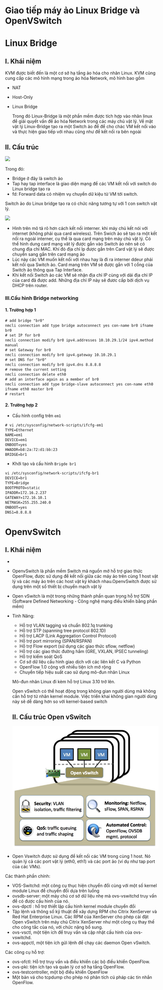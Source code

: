 # Giao tiếp máy ảo Linux Bridge và OpenVSwitch

# Linux Bridge
## I. Khái niệm
  KVM được biết đến là một cơ sở hạ tầng ảo hóa cho nhân Linux. KVM cũng cung cấp các mô hình mạng trong ảo hóa Network, mô hình bao gồm

- NAT
- Host-Only
- Linux Bridge

  Trong đó Linux-Bridge là một phần mềm được tích hợp vào nhân linux  để giải quyết vấn đề ảo hóa Network trong các máy chủ vật lý. Về mặt vật lý Linux-Bridge tạo ra một Switch ảo để để cho chác VM kết nối vào và thực hiện giao tiếp với nhau cũng như để kết nối ra bên ngoài

## II. Cấu trúc


<img src="https://github.com/thang290298/work-Document/blob/master/KVM/Images/cautruclinuxbridge.png?raw=true">

Trong đó: 
- Bridge ở đây là switch ảo
- Tap hay tap interface là giao diện mạng để các VM kết nối với switch do Linux bridge tạo ra
- fd: Forward data có nhiệm vụ chuyển dữ kiệu từ VM tới switch.

Switch ảo do Linux bridge tạo ra có chức năng tương tự với 1 con switch vật lý.

<img src="https://github.com/thang290298/work-Document/blob/master/KVM/Images/3.png?raw=true">

 - Hình trên mô tả rõ hơn cách kết nối interner. khi máy chủ kết nói với internet (không phải qua card wireless). Trên Swich ảo sẽ tạo ra một kết nối ra ngoài interner, cụ thể là qua card mạng trên máy chủ vật lý. Có thể hình dung card mạng vât lý được gắn vào Switch ảo nên sẽ có chung địa chỉ MAC. Khí đó địa chỉ Ip được gắn trên Card vật lý sẽ được chuyển sang gắn trên card mạng ảo
 - Lúc này các VM muốn kết nối với nhau hay là đi ra interner ddeur phải kết nối qua Switch ảo. Card mang trên VM sẽ được gắn với 1 cổng  của Switch ảo thông qua Tap Interface.
 - Khi kết nối Switch ảo các VM sẽ nhận địa chỉ IP cùng với dải địa chỉ IP của card đã được add. Những địa chỉ IP này sẽ đươc cấp bởi dịch vụ DHCP trên router.

### III.Cấu hình Bridge networking

#### 1. Trường hợp 1

```
# add bridge "br0"
nmcli connection add type bridge autoconnect yes con-name br0 ifname br0
# set IP for br0
nmcli connection modify br0 ipv4.addresses 10.10.29.1/24 ipv4.method manual
# set Gateway for br0
nmcli connection modify br0 ipv4.gateway 10.10.29.1
# set DNS for "br0"
nmcli connection modify br0 ipv4.dns 8.8.8.8
# remove the current setting
nmcli connection delete eth0
# add an interface again as a member of br0
nmcli connection add type bridge-slave autoconnect yes con-name eth0 ifname eth0 master br0
# restart
```
#### 2. Trường hợp 2
- Cấu hình config trên `em1`
```
# vi /etc/sysconfig/network-scripts/ifcfg-em1
TYPE=Ethernet
NAME=em1
DEVICE=em1
ONBOOT=yes
HWADDR=b8:2a:72:d1:bb:23
BRIDGE=br1
```
- Khởi tạo và cấu hình `Brigde br1`
```
vi /etc/sysconfig/network-scripts/ifcfg-br1
DEVICE=br1
TYPE=Bridge
BOOTPROTO=static
IPADDR=172.16.2.237
GATEWAY=172.16.10.1
NETMASK=255.255.240.0
ONBOOT=yes
DNS1=8.8.8.8

```

# OpenvSwitch
## I. Khái niệm
- 
- OpenvSwitch là phần mềm Switch mã nguồn mở hỗ trợ giao thức OpenFlow, được sử dụng để kết nối giữa các máy ảo trên cùng 1 host vật lý và các máy ảo trên các host vật ký khách nhau.OpenvSwitch được sử dụng trên một số thiết bị chuyển mạch vật lý
- Open vSwitch là một trong những thành phần quan trọng hỗ trợ SDN (Software Defined Networking - Công nghệ mạng điều khiển bằng phần mềm)
- Tính Năng:
  - Hỗ trợ VLAN tagging và chuẩn 802.1q trunking
  - Hỗ trợ STP (spanning tree protocol 802.1D)
  - Hỗ trợ LACP (Link Aggregation Control Protocol)
  - Hỗ trợ port mirroring (SPAN/RSPAN)
  - Hỗ trợ Flow export (sử dụng các giao thức sflow, netflow)
  - Hỗ trợ các giao thức đường hầm (GRE, VXLAN, IPSEC tunneling)
  - Hỗ trợ kiểm soát QoS
  - Cơ sở dữ liệu cấu hình giao dịch với các liên kết C và Python
  - OpenFlow 1.0 cộng với nhiều tiện ích mở rộng
  - Chuyển tiếp hiệu suất cao sử dụng mô-đun nhân Linux

  Mô-đun nhân Linux đi kèm hỗ trợ Linux 3.10 trở lên.

  Open vSwitch có thể hoạt động trong không gian người dùng mà không cần hỗ trợ từ nhân  kernel module. Việc triển khai không gian người dùng này sẽ dễ dàng hơn so với kernel-based switch

  ## II. Cấu trúc Open vSwitch

   ![](../images/OpenvSwitch.png)


- Open Vswitch được sử dụng để kết nối các VM trong cùng 1 host. Nó quản lý cả các port vật lý (eth0, eth1) và các port ảo (ví dụ như tap port của các VMs).

Các thành phần chính:
- VOS-Switchd: một công cụ thục hiện chuyển đổi cùng với một số kernel module Linux để chuyển đổi dựa trên luồng
- ovsdb-server: một máy chủ cơ sở dữ liệu nhẹ mà ovs-vswitchd truy vấn để có được cấu hình của nó.
- ovs-dpctl : hỗ trợ thiết lập cấu hình kernel module chuyển đổi
- Tập lệnh và thông số kỹ thuật để xây dựng RPM cho Citrix XenServer và Red Hat Enterprise Linux. Các RPM của XenServer cho phép cài đặt Open vSwitch trên máy chủ Citrix XenServer như một công cụ thay thế cho công tắc của nó, với chức năng bổ sung.
- ovs-vsctl, một tiện ích để truy vấn và cập nhật cấu hình của ovs-vswitchd.
- ovs-appctl, một tiện ích gửi lệnh để chạy các daemon Open vSwitch.

Các công cụ hỗ trợ:
- ovs-ofctl: Hỗ trợ truy vấn và điều khiển các bộ điều khiển OpenFlow.
- ovs-pki: tiện ích tạo và quản lý cơ sở hạ tầng OpenFlow.
- ovs-testcontroller, một bộ điều khiển OpenFlow
- Một bản vá cho tcpdump cho phép nó phân tích cú pháp các tin nhắn OpenFlow.